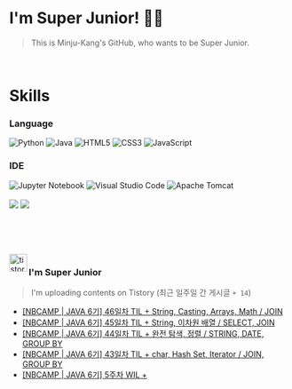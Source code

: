 
# I'm Super Junior! 🐱‍🏍
  > This is Minju-Kang's GitHub, who wants to be Super Junior.

<br>

<h1>Skills</h1>
<h3>Language</h3>
<div sytle="display:inline;">
<img alt="Python" src="https://img.shields.io/badge/Python-3776AB?style=flat-square&logo=Python&logoColor=white"/>
<img alt="Java" src="https://img.shields.io/badge/JAVA-007396?style=flat-square&logo=Java&logoColor=white"/>
<img alt="HTML5" src="https://img.shields.io/badge/HTML5-E34F26?style=flat-square&logo=HTML5&logoColor=white"/>
<img alt="CSS3" src="https://img.shields.io/badge/CSS3-1572B6?style=flat-square&logo=CSS3&logoColor=white"/>
<img alt="JavaScript" src="https://img.shields.io/badge/JavaScript-F7DF1E?style=flat-square&logo=JavaScript&logoColor=black"/>
</div>
<h3>IDE</h3>
<div sytle="display:inline;">
<img alt="Jupyter Notebook" src="https://img.shields.io/badge/Jupyter-F37626?style=flat-square&logo=Jupyter&logoColor=white"/>
<img alt="Visual Studio Code" src="https://img.shields.io/badge/Visual Studio Code-007ACC?style=flat-square&logo=Visual Studio Code&logoColor=white"/>
<img alt="Apache Tomcat" src="https://img.shields.io/badge/Apache Tomcat-F8DC75?style=flat-square&logo=Apache Tomcat&logoColor=black"/>
</div>
<br>

<img src="https://github-readme-stats.vercel.app/api/top-langs/?username=minjukang727" >
<img src="https://github-readme-stats.vercel.app/api?username=MinjuKang727&show_icons=true&theme=radical">

<br><br>


<br>

<img src="https://github.com/MinjuKang727/MinjuKang727/assets/108849480/0ac49170-7c8c-4c99-b0e5-86c414fc591c" alt="tistory-icon_IamSuperJunior" width="32px" align="left">

###  I'm Super Junior
  > I'm uploading contents on Tistory  (최근 일주일 간 게시글 `+ 14`)  

- <a href="https://ajtwltsk.tistory.com/251"> [NBCAMP | JAVA 6기] 46일차 TIL + String, Casting, Arrays, Math / JOIN </a><br>  
- <a href="https://ajtwltsk.tistory.com/250"> [NBCAMP | JAVA 6기] 45일차 TIL + String, 이차원 배열 / SELECT, JOIN </a><br>  
- <a href="https://ajtwltsk.tistory.com/246"> [NBCAMP | JAVA 6기] 44일차 TIL + 완전 탐색, 정렬 / STRING, DATE, GROUP BY </a><br>  
- <a href="https://ajtwltsk.tistory.com/245"> [NBCAMP | JAVA 6기] 43일차 TIL + char, Hash Set, Iterator / JOIN, GROUP BY </a><br>  
- <a href="https://ajtwltsk.tistory.com/244"> [NBCAMP | JAVA 6기] 5주차 WIL + </a><br>  

